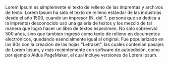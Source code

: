 Lorem Ipsum es simplemente el texto de relleno de las
imprentas y archivos de texto. Lorem Ipsum ha sido el texto
de relleno estándar de las industrias desde el año 1500,
cuando un impresor (N. del T. persona que se dedica a la
imprenta) desconocido usó una galería de textos y los mezcló
de tal manera que logró hacer un libro de textos especimen.
No sólo sobrevivió 500 años, sino que tambien ingresó como
texto de relleno en documentos electrónicos, quedando
esencialmente igual al original. Fue popularizado en los 60s
con la creación de las hojas "Letraset", las cuales
contenian pasajes de Lorem Ipsum, y más recientemente con
software de autoedición, como por ejemplo Aldus PageMaker,
el cual incluye versiones de Lorem Ipsum.
